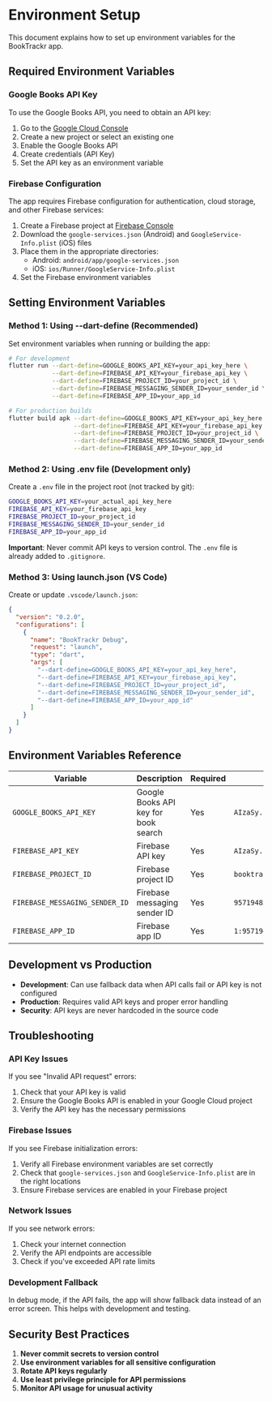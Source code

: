 # Environment Setup

This document explains how to set up environment variables for the BookTrackr app.

## Required Environment Variables

### Google Books API Key

To use the Google Books API, you need to obtain an API key:

1. Go to the [Google Cloud Console](https://console.cloud.google.com/)
2. Create a new project or select an existing one
3. Enable the Google Books API
4. Create credentials (API Key)
5. Set the API key as an environment variable

### Firebase Configuration

The app requires Firebase configuration for authentication, cloud storage, and other Firebase services:

1. Create a Firebase project at [Firebase Console](https://console.firebase.google.com/)
2. Download the `google-services.json` (Android) and `GoogleService-Info.plist` (iOS) files
3. Place them in the appropriate directories:
   - Android: `android/app/google-services.json`
   - iOS: `ios/Runner/GoogleService-Info.plist`
4. Set the Firebase environment variables

## Setting Environment Variables

### Method 1: Using --dart-define (Recommended)

Set environment variables when running or building the app:

```bash
# For development
flutter run --dart-define=GOOGLE_BOOKS_API_KEY=your_api_key_here \
            --dart-define=FIREBASE_API_KEY=your_firebase_api_key \
            --dart-define=FIREBASE_PROJECT_ID=your_project_id \
            --dart-define=FIREBASE_MESSAGING_SENDER_ID=your_sender_id \
            --dart-define=FIREBASE_APP_ID=your_app_id

# For production builds
flutter build apk --dart-define=GOOGLE_BOOKS_API_KEY=your_api_key_here \
                  --dart-define=FIREBASE_API_KEY=your_firebase_api_key \
                  --dart-define=FIREBASE_PROJECT_ID=your_project_id \
                  --dart-define=FIREBASE_MESSAGING_SENDER_ID=your_sender_id \
                  --dart-define=FIREBASE_APP_ID=your_app_id
```

### Method 2: Using .env file (Development only)

Create a `.env` file in the project root (not tracked by git):

```bash
GOOGLE_BOOKS_API_KEY=your_actual_api_key_here
FIREBASE_API_KEY=your_firebase_api_key
FIREBASE_PROJECT_ID=your_project_id
FIREBASE_MESSAGING_SENDER_ID=your_sender_id
FIREBASE_APP_ID=your_app_id
```

**Important**: Never commit API keys to version control. The `.env` file is already added to `.gitignore`.

### Method 3: Using launch.json (VS Code)

Create or update `.vscode/launch.json`:

```json
{
  "version": "0.2.0",
  "configurations": [
    {
      "name": "BookTrackr Debug",
      "request": "launch",
      "type": "dart",
      "args": [
        "--dart-define=GOOGLE_BOOKS_API_KEY=your_api_key_here",
        "--dart-define=FIREBASE_API_KEY=your_firebase_api_key",
        "--dart-define=FIREBASE_PROJECT_ID=your_project_id",
        "--dart-define=FIREBASE_MESSAGING_SENDER_ID=your_sender_id",
        "--dart-define=FIREBASE_APP_ID=your_app_id"
      ]
    }
  ]
}
```

## Environment Variables Reference

| Variable | Description | Required | Example |
|----------|-------------|----------|---------|
| `GOOGLE_BOOKS_API_KEY` | Google Books API key for book search | Yes | `AIzaSy...` |
| `FIREBASE_API_KEY` | Firebase API key | Yes | `AIzaSy...` |
| `FIREBASE_PROJECT_ID` | Firebase project ID | Yes | `booktrackr-app` |
| `FIREBASE_MESSAGING_SENDER_ID` | Firebase messaging sender ID | Yes | `957194839317` |
| `FIREBASE_APP_ID` | Firebase app ID | Yes | `1:957194839317:android:...` |

## Development vs Production

- **Development**: Can use fallback data when API calls fail or API key is not configured
- **Production**: Requires valid API keys and proper error handling
- **Security**: API keys are never hardcoded in the source code

## Troubleshooting

### API Key Issues

If you see "Invalid API request" errors:

1. Check that your API key is valid
2. Ensure the Google Books API is enabled in your Google Cloud project
3. Verify the API key has the necessary permissions

### Firebase Issues

If you see Firebase initialization errors:

1. Verify all Firebase environment variables are set correctly
2. Check that `google-services.json` and `GoogleService-Info.plist` are in the right locations
3. Ensure Firebase services are enabled in your Firebase project

### Network Issues

If you see network errors:

1. Check your internet connection
2. Verify the API endpoints are accessible
3. Check if you've exceeded API rate limits

### Development Fallback

In debug mode, if the API fails, the app will show fallback data instead of an error screen. This helps with development and testing.

## Security Best Practices

1. **Never commit secrets to version control**
2. **Use environment variables for all sensitive configuration**
3. **Rotate API keys regularly**
4. **Use least privilege principle for API permissions**
5. **Monitor API usage for unusual activity** 